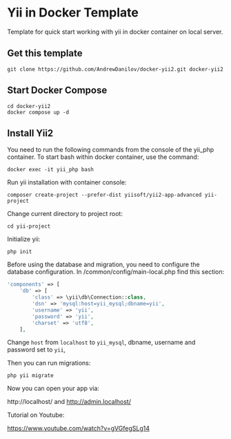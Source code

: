 Yii in Docker Template
======================

Template for quick start working with yii in docker container on local server.

Get this template
-----------------

```shell
git clone https://github.com/AndrewDanilov/docker-yii2.git docker-yii2
```

Start Docker Compose
--------------------

```shell
cd docker-yii2
docker compose up -d
```

Install Yii2
------------

You need to run the following commands from the console of the yii_php container. To start bash within docker container, use the command:

```shell
docker exec -it yii_php bash
```

Run yii installation with container console:

```shell
composer create-project --prefer-dist yiisoft/yii2-app-advanced yii-project
```

Change current directory to project root:

```shell
cd yii-project
```

Initialize yii:

```shell
php init
```

Before using the database and migration, you need to configure the database configuration. In /common/config/main-local.php find this section:

```php
'components' => [
    'db' => [
        'class' => \yii\db\Connection::class,
        'dsn' => 'mysql:host=yii_mysql;dbname=yii',
        'username' => 'yii',
        'password' => 'yii',
        'charset' => 'utf8',
    ],
```

Change `host` from `localhost` to `yii_mysql`, dbname, username and password set to `yii`, 

Then you can run migrations:

```shell
php yii migrate
```

Now you can open your app via:

http://localhost/ and http://admin.localhost/


Tutorial on Youtube:

https://www.youtube.com/watch?v=gVGfegSLg14